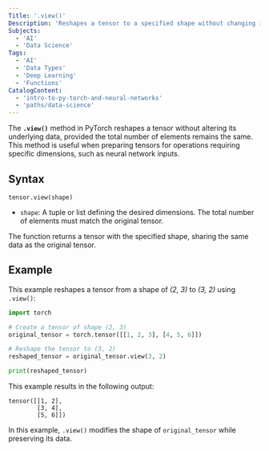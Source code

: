 ```yaml
---
Title: '.view()'
Description: 'Reshapes a tensor to a specified shape without changing its data, as long as the total number of elements remains the same.'
Subjects:
  - 'AI'
  - 'Data Science'
Tags:
  - 'AI'
  - 'Data Types'
  - 'Deep Learning'
  - 'Functions'
CatalogContent:
  - 'intro-to-py-torch-and-neural-networks'
  - 'paths/data-science'
---
```


The **`.view()`** method in PyTorch reshapes a tensor without altering its underlying data, provided the total number of elements remains the same. This method is useful when preparing tensors for operations requiring specific dimensions, such as neural network inputs.

## Syntax

```pseudo
tensor.view(shape)
```

- `shape`: A tuple or list defining the desired dimensions. The total number of elements must match the original tensor.

The function returns a tensor with the specified shape, sharing the same data as the original tensor.

## Example

This example reshapes a tensor from a shape of _(2, 3)_ to _(3, 2)_ using `.view()`:

```py
import torch

# Create a tensor of shape (2, 3)
original_tensor = torch.tensor([[1, 2, 3], [4, 5, 6]])

# Reshape the tensor to (3, 2)
reshaped_tensor = original_tensor.view(3, 2)

print(reshaped_tensor)
```

This example results in the following output:

```shell
tensor([[1, 2],
        [3, 4],
        [5, 6]])
```

In this example, `.view()` modifies the shape of `original_tensor` while preserving its data.
